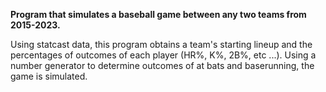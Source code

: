 **Program that simulates a baseball game between any two teams from 2015-2023.**

Using statcast data, this program obtains a team's starting lineup and the percentages of outcomes of each player (HR%, K%, 2B%, etc ...). Using a number generator to determine outcomes of at bats and baserunning, the game is simulated.
